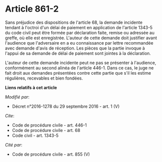 # Article 861-2

Sans préjudice des dispositions de l'article 68, la demande incidente tendant à l'octroi d'un délai de paiement en
application de l'article 1343-5 du code civil peut être formée par déclaration faite, remise ou adressée au greffe, où elle
est enregistrée. L'auteur de cette demande doit justifier avant l'audience que l'adversaire en a eu connaissance par lettre
recommandée avec demande d'avis de réception. Les pièces que la partie invoque à l'appui de sa demande de délai de paiement
sont jointes à la déclaration. 

L'auteur de cette demande incidente peut ne pas se présenter à l'audience, conformément au second alinéa de l'article 446-1.
Dans ce cas, le juge ne fait droit aux demandes présentées contre cette partie que s'il les estime régulières, recevables et
bien fondées.

**Liens relatifs à cet article**

_Modifié par_:

  - Décret n°2016-1278 du 29 septembre 2016 - art. 1 (V)

_Cite_:

  - Code de procédure civile - art. 446-1
  - Code de procédure civile - art. 68
  - Code civil - art. 1343-5

_Cité par_:

  - Code de procédure civile - art. 855 (V)
